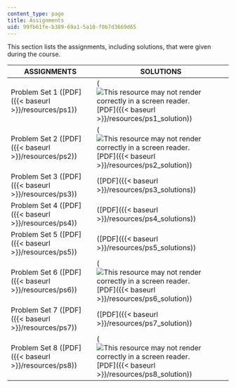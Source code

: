 ```yaml
---
content_type: page
title: Assignments
uid: 99fb61fe-b389-69a1-5a10-f0b7d3669d65
---
```


This section lists the assignments, including solutions, that were given during the course.

| ASSIGNMENTS | SOLUTIONS |
| --- | --- |
| Problem Set 1 ([PDF]({{< baseurl >}}/resources/ps1)) | (![This resource may not render correctly in a screen reader.](/images/inacessible.gif)[PDF]({{< baseurl >}}/resources/ps1_solution)) |
| Problem Set 2 ([PDF]({{< baseurl >}}/resources/ps2)) | (![This resource may not render correctly in a screen reader.](/images/inacessible.gif)[PDF]({{< baseurl >}}/resources/ps2_solution)) |
| Problem Set 3 ([PDF]({{< baseurl >}}/resources/ps3)) | ([PDF]({{< baseurl >}}/resources/ps3_solutions)) |
| Problem Set 4 ([PDF]({{< baseurl >}}/resources/ps4)) | ([PDF]({{< baseurl >}}/resources/ps4_solutions)) |
| Problem Set 5 ([PDF]({{< baseurl >}}/resources/ps5)) | ([PDF]({{< baseurl >}}/resources/ps5_solutions)) |
| Problem Set 6 ([PDF]({{< baseurl >}}/resources/ps6)) | (![This resource may not render correctly in a screen reader.](/images/inacessible.gif)[PDF]({{< baseurl >}}/resources/ps6_solution)) |
| Problem Set 7 ([PDF]({{< baseurl >}}/resources/ps7)) | ([PDF]({{< baseurl >}}/resources/ps7_solution)) |
| Problem Set 8 ([PDF]({{< baseurl >}}/resources/ps8)) | (![This resource may not render correctly in a screen reader.](/images/inacessible.gif)[PDF]({{< baseurl >}}/resources/ps8_solution))